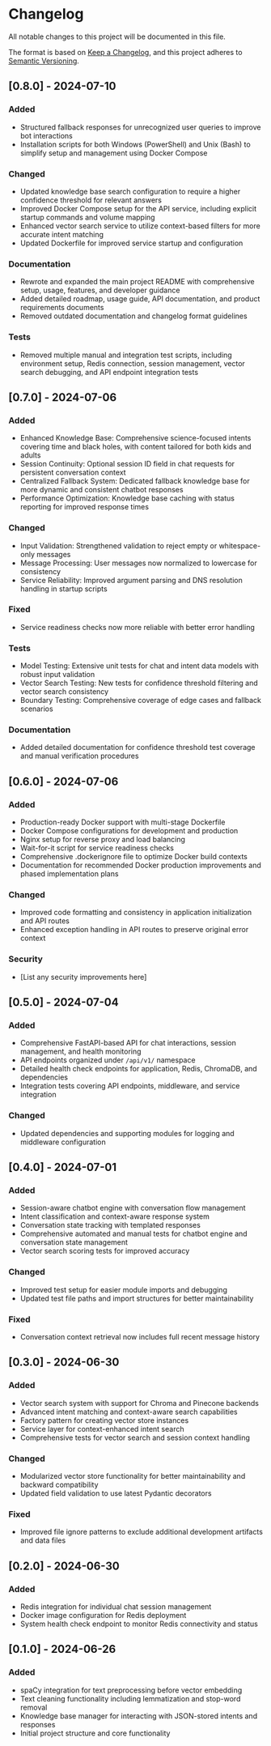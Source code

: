 # Changelog

All notable changes to this project will be documented in this file.

The format is based on [Keep a Changelog](https://keepachangelog.com/en/1.0.0/),
and this project adheres to [Semantic Versioning](https://semver.org/spec/v2.0.0.html).

## [0.8.0] - 2024-07-10

### Added

- Structured fallback responses for unrecognized user queries to improve bot interactions
- Installation scripts for both Windows (PowerShell) and Unix (Bash) to simplify setup and management using Docker Compose

### Changed

- Updated knowledge base search configuration to require a higher confidence threshold for relevant answers
- Improved Docker Compose setup for the API service, including explicit startup commands and volume mapping
- Enhanced vector search service to utilize context-based filters for more accurate intent matching
- Updated Dockerfile for improved service startup and configuration

### Documentation

- Rewrote and expanded the main project README with comprehensive setup, usage, features, and developer guidance
- Added detailed roadmap, usage guide, API documentation, and product requirements documents
- Removed outdated documentation and changelog format guidelines

### Tests

- Removed multiple manual and integration test scripts, including environment setup, Redis connection, session management, vector search debugging, and API endpoint integration tests

## [0.7.0] - 2024-07-06

### Added

- Enhanced Knowledge Base: Comprehensive science-focused intents covering time and black holes, with content tailored for both kids and adults
- Session Continuity: Optional session ID field in chat requests for persistent conversation context
- Centralized Fallback System: Dedicated fallback knowledge base for more dynamic and consistent chatbot responses
- Performance Optimization: Knowledge base caching with status reporting for improved response times

### Changed

- Input Validation: Strengthened validation to reject empty or whitespace-only messages
- Message Processing: User messages now normalized to lowercase for consistency
- Service Reliability: Improved argument parsing and DNS resolution handling in startup scripts

### Fixed

- Service readiness checks now more reliable with better error handling

### Tests

- Model Testing: Extensive unit tests for chat and intent data models with robust input validation
- Vector Search Testing: New tests for confidence threshold filtering and vector search consistency
- Boundary Testing: Comprehensive coverage of edge cases and fallback scenarios

### Documentation

- Added detailed documentation for confidence threshold test coverage and manual verification procedures

## [0.6.0] - 2024-07-06

### Added

- Production-ready Docker support with multi-stage Dockerfile
- Docker Compose configurations for development and production
- Nginx setup for reverse proxy and load balancing
- Wait-for-it script for service readiness checks
- Comprehensive .dockerignore file to optimize Docker build contexts
- Documentation for recommended Docker production improvements and phased implementation plans

### Changed

- Improved code formatting and consistency in application initialization and API routes
- Enhanced exception handling in API routes to preserve original error context

### Security

- [List any security improvements here]

## [0.5.0] - 2024-07-04

### Added

- Comprehensive FastAPI-based API for chat interactions, session management, and health monitoring
- API endpoints organized under `/api/v1/` namespace
- Detailed health check endpoints for application, Redis, ChromaDB, and dependencies
- Integration tests covering API endpoints, middleware, and service integration

### Changed

- Updated dependencies and supporting modules for logging and middleware configuration

## [0.4.0] - 2024-07-01

### Added

- Session-aware chatbot engine with conversation flow management
- Intent classification and context-aware response system
- Conversation state tracking with templated responses
- Comprehensive automated and manual tests for chatbot engine and conversation state management
- Vector search scoring tests for improved accuracy

### Changed

- Improved test setup for easier module imports and debugging
- Updated test file paths and import structures for better maintainability

### Fixed

- Conversation context retrieval now includes full recent message history

## [0.3.0] - 2024-06-30

### Added

- Vector search system with support for Chroma and Pinecone backends
- Advanced intent matching and context-aware search capabilities
- Factory pattern for creating vector store instances
- Service layer for context-enhanced intent search
- Comprehensive tests for vector search and session context handling

### Changed

- Modularized vector store functionality for better maintainability and backward compatibility
- Updated field validation to use latest Pydantic decorators

### Fixed

- Improved file ignore patterns to exclude additional development artifacts and data files

## [0.2.0] - 2024-06-30

### Added

- Redis integration for individual chat session management
- Docker image configuration for Redis deployment
- System health check endpoint to monitor Redis connectivity and status

## [0.1.0] - 2024-06-26

### Added

- spaCy integration for text preprocessing before vector embedding
- Text cleaning functionality including lemmatization and stop-word removal
- Knowledge base manager for interacting with JSON-stored intents and responses
- Initial project structure and core functionality
